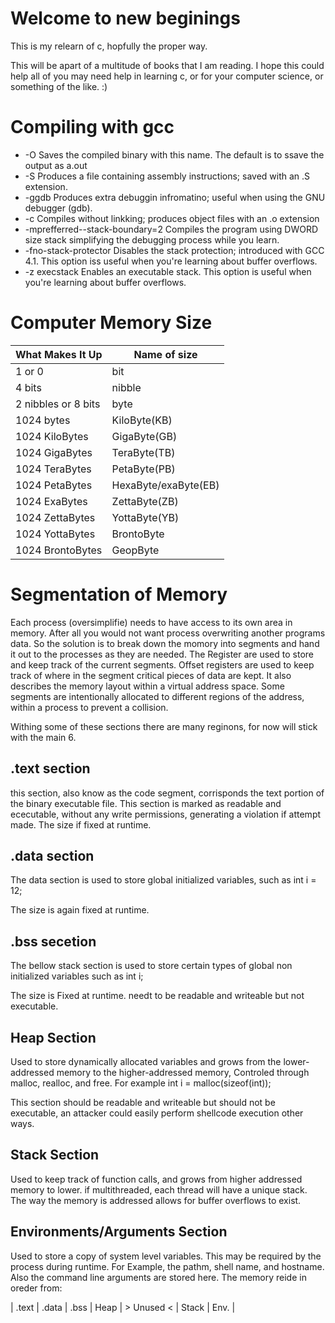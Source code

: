 # Welcome to new beginings

This is my relearn of c, hopfully the proper way.

This will be apart of a multitude of books that I am reading. I hope this could
help all of you may need help in learning c, or for your computer science, or
something of the like. :)

# Compiling with gcc 

- -O <filename> Saves the compiled binary with this name. The
            default is to ssave the output as a.out
- -S Produces a file containing assembly instructions; saved with an .S
            extension.
- -ggdb Produces extra debuggin infromatino; useful when using the GNU
            debugger (gdb).
- -c Compiles without linkking; produces object files with an
            .o extension
- -mprefferred--stack-boundary=2  Compiles the program using DWORD size stack
            simplifying the debugging process while you learn.
- -fno-stack-protector    Disables the stack protection; introduced with GCC
            4.1. This option iss useful when you're learning about buffer
            overflows.
- -z execstack    Enables an executable stack. This option is useful when
            you're learning about buffer overflows.


# Computer Memory Size

|What Makes It Up        |Name of size          |
|------------------------|----------------------|
|1 or 0                  |bit                   |
|4 bits                  |nibble                |
|2 nibbles or 8 bits     |byte                  |
|1024 bytes              |KiloByte(KB)          |
|1024 KiloBytes          |GigaByte(GB)          |
|1024 GigaBytes          |TeraByte(TB)          |
|1024 TeraBytes          |PetaByte(PB)          |
|1024 PetaBytes          |HexaByte/exaByte(EB)  |
|1024 ExaBytes           |ZettaByte(ZB)         |
|1024 ZettaBytes         |YottaByte(YB)         |
|1024 YottaBytes         |BrontoByte            |
|1024 BrontoBytes        |GeopByte              |


# Segmentation of Memory

Each process (oversimplifie) needs to have access to its own area in memory.
After all you would not want process overwriting another programs data. So the
solution is to break down the momory into segments and hand it out to the
processes as they are needed. The Register are used to store and keep track of
the current segments. Offset registers are used to keep track of where in the
segment critical pieces of data are kept. It also describes the memory layout
within a virtual address space. Some segments are intentionally allocated to
different regions of the address, within a process to prevent a collision.

Withing some of these sections there are many reginons, for now will stick with
the main 6.

## .text section

this section, also know as the code segment, corrisponds the text portion of the
binary executable file. This section is marked as readable and ececutable,
without any write permissions, generating a violation if attempt made. The size
if fixed at runtime.

## .data section

The data section is used to store global initialized variables, such as
        int i = 12;

The size is again fixed at runtime.

## .bss secetion

The bellow stack section is used to store certain types of global non
initialized variables such as
        int i;

The size is Fixed at runtime. needt to be readable and writeable but not
executable.


## Heap Section

Used to store dynamically allocated variables and grows from the lower-addressed
memory to the higher-addressed memory, Controled through malloc, realloc, and
free. For example
        int i = malloc(sizeof(int));

This section should be readable and writeable but should not be executable, an
attacker could easily perform shellcode execution other ways.


## Stack Section

Used to keep track of function calls, and grows from higher addressed memory to
lower. if multithreaded, each thread will have a unique stack. The way the
memory is addressed allows for buffer overflows to exist.


## Environments/Arguments Section

Used to store a copy of system level variables. This may be required by the
process during runtime. For Example, the pathm, shell name, and hostname. Also
the command line arguments are stored here. The memory reide in oreder from:

| .text | .data | .bss | Heap | > Unused < | Stack | Env. |




<!-- vim: tw=80
-->

